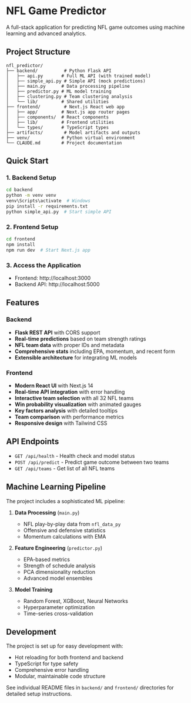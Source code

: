 # NFL Game Predictor

A full-stack application for predicting NFL game outcomes using machine learning and advanced analytics.

## Project Structure

```
nfl_predictor/
├── backend/          # Python Flask API
│   ├── api.py       # Full ML API (with trained model)
│   ├── simple_api.py # Simple API (mock predictions)
│   ├── main.py      # Data processing pipeline
│   ├── predictor.py # ML model training
│   ├── clustering.py # Team clustering analysis
│   └── lib/         # Shared utilities
├── frontend/         # Next.js React web app
│   ├── app/         # Next.js app router pages
│   ├── components/  # React components
│   ├── lib/         # Frontend utilities
│   └── types/       # TypeScript types
├── artifacts/        # Model artifacts and outputs
├── venv/            # Python virtual environment
└── CLAUDE.md        # Project documentation
```

## Quick Start

### 1. Backend Setup
```bash
cd backend
python -m venv venv
venv\Scripts\activate  # Windows
pip install -r requirements.txt
python simple_api.py  # Start simple API
```

### 2. Frontend Setup
```bash
cd frontend
npm install
npm run dev  # Start Next.js app
```

### 3. Access the Application
- Frontend: http://localhost:3000
- Backend API: http://localhost:5000

## Features

### Backend
- **Flask REST API** with CORS support
- **Real-time predictions** based on team strength ratings
- **NFL team data** with proper IDs and metadata
- **Comprehensive stats** including EPA, momentum, and recent form
- **Extensible architecture** for integrating ML models

### Frontend
- **Modern React UI** with Next.js 14
- **Real-time API integration** with error handling
- **Interactive team selection** with all 32 NFL teams
- **Win probability visualization** with animated gauges
- **Key factors analysis** with detailed tooltips
- **Team comparison** with performance metrics
- **Responsive design** with Tailwind CSS

## API Endpoints

- `GET /api/health` - Health check and model status
- `POST /api/predict` - Predict game outcome between two teams
- `GET /api/teams` - Get list of all NFL teams

## Machine Learning Pipeline

The project includes a sophisticated ML pipeline:

1. **Data Processing** (`main.py`)
   - NFL play-by-play data from `nfl_data_py`
   - Offensive and defensive statistics
   - Momentum calculations with EMA

2. **Feature Engineering** (`predictor.py`)
   - EPA-based metrics
   - Strength of schedule analysis
   - PCA dimensionality reduction
   - Advanced model ensembles

3. **Model Training**
   - Random Forest, XGBoost, Neural Networks
   - Hyperparameter optimization
   - Time-series cross-validation

## Development

The project is set up for easy development with:
- Hot reloading for both frontend and backend
- TypeScript for type safety
- Comprehensive error handling
- Modular, maintainable code structure

See individual README files in `backend/` and `frontend/` directories for detailed setup instructions.